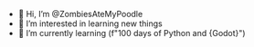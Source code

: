 - 👋 Hi, I’m @ZombiesAteMyPoodle
- 👀 I’m interested in learning new things
- 🌱 I’m currently learning (f"100 days of Python and {Godot}")


<!---
ZombiesAteMyPoodle/ZombiesAteMyPoodle is a ✨ special ✨ repository because its `README.md` (this file) appears on your GitHub profile.
You can click the Preview link to take a look at your changes.
--->

